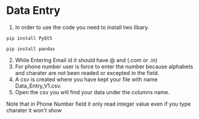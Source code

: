 # Data Entry

1. In order to use the code you need to install two libary.

`pip install PyQt5 `

`pip install pandas `

2. While Entering  Email id it should have @ and (.com or .in)
3. For phone number user is force to enter the number because alphabets and charater are not been readed or excepted in the field.
4. A csv is created where you have kept your file with name Data_Entry_V1.csv.
5. Open the csv you will find your data under the columns name.

Note that in Phone Number field it only read integer value even if you type charater it won't show 